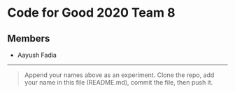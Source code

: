 # Code for Good 2020 Team 8
## Members
* Aayush Fadia
---
> Append your names above as an experiment.
> Clone the repo, add your name in this file (README.md), commit the file, then push it.
